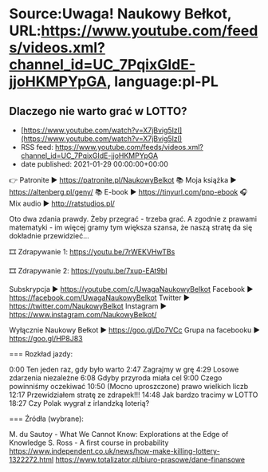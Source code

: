 # Source:Uwaga! Naukowy Bełkot, URL:https://www.youtube.com/feeds/videos.xml?channel_id=UC_7PqixGIdE-jjoHKMPYpGA, language:pl-PL

## Dlaczego nie warto grać w LOTTO?
 - [https://www.youtube.com/watch?v=X7jBvig5lzI](https://www.youtube.com/watch?v=X7jBvig5lzI)
 - RSS feed: https://www.youtube.com/feeds/videos.xml?channel_id=UC_7PqixGIdE-jjoHKMPYpGA
 - date published: 2021-01-29 00:00:00+00:00

👉 Patronite ► https://patronite.pl/NaukowyBelkot 
📚 Moja książka ► https://altenberg.pl/geny/
📚 E-book ► https://tinyurl.com/pnp-ebook
🎧 Mix audio ► http://ratstudios.pl/

Oto dwa zdania prawdy.
Żeby przegrać - trzeba grać. A zgodnie z prawami matematyki - im więcej gramy tym większa szansa, że naszą stratę da się dokładnie przewidzieć...

🎞 Zdrapywanie 1:
https://youtu.be/7rWEKVHwTBs

🎞 Zdrapywanie 2:
https://youtu.be/7xup-EAt9bI

Subskrypcja ► https://youtube.com/c/UwagaNaukowyBelkot
Facebook ► https://facebook.com/UwagaNaukowyBelkot
Twitter ► https://twitter.com/NaukowyBelkot
Instagram ► https://www.instagram.com/NaukowyBelkot/

Wyłącznie Naukowy Bełkot ► https://goo.gl/Do7VCc
Grupa na facebooku ► https://goo.gl/HP8J83

===
Rozkład jazdy:

0:00 Ten jeden raz, gdy było warto
2:47 Zagrajmy w grę
4:29 Losowe zdarzenia niezależne
6:08 Gdyby przyroda miała cel
9:00 Czego powinniśmy oczekiwać
10:50 (Mocno uproszczone) prawo wielkich liczb
12:17 Przewidziałem stratę ze zdrapek!!!
14:48 Jak bardzo tracimy w LOTTO
18:27 Czy Polak wygrał z irlandzką loterią?

===
Źródła (wybrane):

M. du Sautoy - What We Cannot Know: Explorations at the Edge of Knowledge
S. Ross - A first course in probability
https://www.independent.co.uk/news/how-make-killing-lottery-1322272.html
https://www.totalizator.pl/biuro-prasowe/dane-finansowe


